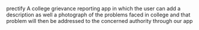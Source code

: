 prectify
A college grievance reporting app in which the user can add a description as well a photograph of the problems faced in college and that problem will then be addressed to the concerned authority through our app
